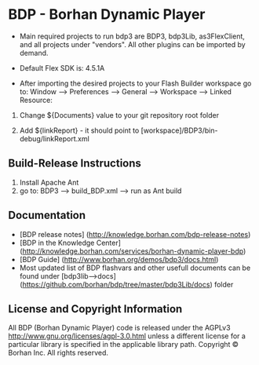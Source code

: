 # BDP - Borhan Dynamic Player

* Main required projects to run bdp3 are BDP3, bdp3Lib, as3FlexClient, and all projects under "vendors".
 All other plugins can be imported by demand.

* Default Flex SDK is: 4.5.1A

* After importing the desired projects to your Flash Builder workspace go to: Window --> Preferences --> General --> Workspace --> Linked Resource:

 1. Change ${Documents} value to your git repository root folder

 2. Add ${linkReport} - it should point to [workspace]/BDP3/bin-debug/linkReport.xml

## Build-Release Instructions
1. Install Apache Ant
2. go to: BDP3 --> build_BDP.xml --> run as Ant build

## Documentation
* [BDP release notes] (http://knowledge.borhan.com/bdp-release-notes)
* [BDP in the Knowledge Center] (http://knowledge.borhan.com/services/borhan-dynamic-player-bdp)
* [BDP Guide] (http://www.borhan.org/demos/bdp3/docs.html)
* Most updated list of BDP flashvars and other usefull documents can be found under [bdp3lib-->docs] (https://github.com/borhan/bdp/tree/master/bdp3Lib/docs) folder

## License and Copyright Information
All BDP (Borhan Dynamic Player) code is released under the AGPLv3 http://www.gnu.org/licenses/agpl-3.0.html unless a different license for a particular library is specified in the applicable library path.
Copyright © Borhan Inc. All rights reserved.

 

